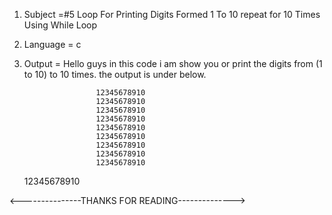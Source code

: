 1. Subject =#5 Loop For Printing Digits Formed 1 To 10 repeat for 10 Times Using While Loop

2. Language = c

3. Output = Hello guys in this code i am show you or print the digits from (1 to 10) to 10 times. the output is under below.

                       12345678910
                       12345678910
                       12345678910
                       12345678910
                       12345678910
                       12345678910
                       12345678910
                       12345678910
                       12345678910
    12345678910
    
<---------------THANKS FOR READING-------------->
